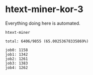 # htext-miner-kor-3

Everything doing here is automated.

```
htext-miner

total: 6406/9855 (65.00253678335869%)

job0: 1158
job1: 1342
job2: 1261
job3: 1383
job4: 1262
```